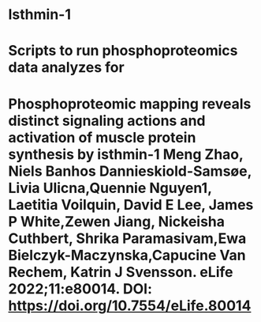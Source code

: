 # Isthmin-1

# Scripts to run phosphoproteomics data analyzes for

# Phosphoproteomic mapping reveals distinct signaling actions and activation of muscle protein synthesis by isthmin-1 Meng Zhao, Niels Banhos Dannieskiold-Samsøe, Livia Ulicna,Quennie Nguyen1, Laetitia Voilquin, David E Lee, James P White,Zewen Jiang, Nickeisha Cuthbert, Shrika Paramasivam,Ewa Bielczyk-Maczynska,Capucine Van Rechem, Katrin J Svensson. eLife 2022;11:e80014. DOI: https://doi.org/10.7554/eLife.80014
